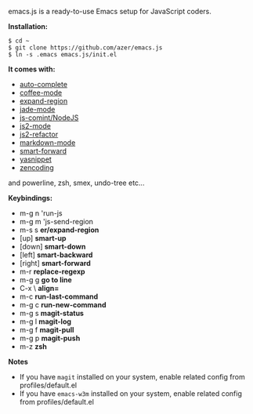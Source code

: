 emacs.js is a ready-to-use Emacs setup for JavaScript coders.

**Installation:**

```
$ cd ~
$ git clone https://github.com/azer/emacs.js
$ ln -s .emacs emacs.js/init.el
```

**It comes with:**

* [auto-complete](https://github.com/auto-complete/auto-complete)
* [coffee-mode](https://github.com/defunkt/coffee-mode)
* [expand-region](https://github.com/magnars/expand-region.el)
* [jade-mode](https://github.com/brianc/jade-mode)
* [js-comint/NodeJS](http://js-comint-el.sourceforge.net/)
* [js2-mode](https://github.com/mooz/js2-mode)
* [js2-refactor](https://github.com/magnars/js2-refactor.el)
* [markdown-mode](https://github.com/defunkt/markdown-mode)
* [smart-forward](https://github.com/magnars/smart-forward.el)
* [yasnippet](https://github.com/capitaomorte/yasnippet)
* [zencoding](https://github.com/rooney/zencoding.git)

and powerline, zsh, smex, undo-tree etc...

**Keybindings:**

* m-g n 'run-js
* m-g m 'js-send-region
* m-s s **er/expand-region**
* [up] **smart-up**
* [down] **smart-down**
* [left] **smart-backward**
* [right] **smart-forward**
* m-r **replace-regexp**
* m-g g **go to line**
* C-x \ **align=**
* m-c **run-last-command**
* m-g c **run-new-command**
* m-g s **magit-status**
* m-g l **magit-log**
* m-g f **magit-pull**
* m-g p **magit-push**
* m-z **zsh**

**Notes**

* If you have `magit` installed on your system, enable related config from profiles/default.el
* If you have `emacs-w3m` installed on your system, enable related config from profiles/default.el
